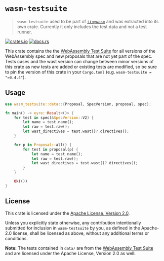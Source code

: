 # `wasm-testsuite`

> `wasm-testsuite` used to be part of [`tinywasm`](https://github.com/explodingcamera/tinywam) and was extracted into its own crate.
> Currently it only includes the test data and not a test runner.

[![crates.io](https://img.shields.io/crates/v/wasm-testsuite.svg)](https://crates.io/crates/wasm-testsuite)
[![docs.rs](https://docs.rs/wasm-testsuite/badge.svg)](https://docs.rs/wasm-testsuite)

This crate contains the the [WebAssembly Test Suite](https://github.com/WebAssembly/spec/tree/main/test) for all versions of the WebAssembly spec and new proposals that are not yet part of the spec. Tests cases and the wast version can change between minor versions of this crate as new tests are added or existing tests are modified, so be sure to pin the version of this crate in your `Cargo.toml` (e.g. `wasm-testsuite = "=0.4.4"`).

## Usage

```rust
use wasm_testsuite::data::{Proposal, SpecVersion, proposal, spec};

fn main() -> eyre::Result<()> {
    for test in spec(&SpecVersion::V2) {
        let name = test.name();
        let raw = test.raw();
        let wast_directives = test.wast()?.directives();
    }

    for p in Proposal::all() {
        for test in proposal(p) {
            let name = test.name();
            let raw = test.raw();
            let wast_directives = test.wast()?.directives();
        }
    }

    Ok(())
}
```

## License

This crate is licensed under the [Apache License, Version 2.0](https://github.com/WebAssembly/spec/blob/main/test/LICENSE).

Unless you explicitly state otherwise, any contribution intentionally submitted for inclusion in `wasm-testsuite` by you, as defined in the Apache-2.0 license, shall be licensed as above, without any additional terms or conditions.

**Note:** The tests contained in `data/` are from the [WebAssembly Test Suite](https://github.com/WebAssembly/spec) and are licensed under the Apache License, Version 2.0 as well.
